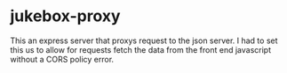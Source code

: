 # jukebox-proxy

This an express server that proxys request to the json server. I had to set this us to allow for requests fetch the data from the front end javascript without a CORS policy error. 

